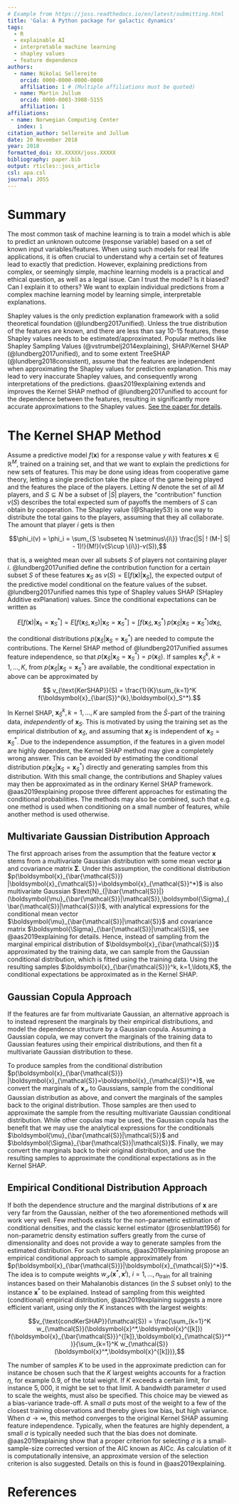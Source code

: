 ```yaml
---
# Example from https://joss.readthedocs.io/en/latest/submitting.html
title: 'Gala: A Python package for galactic dynamics'
tags:
  - R
  - explainable AI
  - interpretable machine learning
  - shapley values
  - feature dependence
authors:
  - name: Nikolai Sellereite
    orcid: 0000-0000-0000-0000
    affiliation: 1 # (Multiple affiliations must be quoted)
  - name: Martin Jullum
    orcid: 0000-0003-3908-5155
    affiliation: 1
affiliations:
 - name: Norwegian Computing Center
   index: 1
citation_author: Sellereite and Jullum
date: 20 November 2018
year: 2018
formatted_doi: XX.XXXXX/joss.XXXXX
bibliography: paper.bib
output: rticles::joss_article
csl: apa.csl
journal: JOSS
---
```


# Summary

The most common task of machine learning is to train a model which is able to predict an unknown outcome (response variable) based on a set of known input variables/features.
When using such models for real life applications, it is often crucial to understand why a certain set of features lead to exactly that prediction.
However, explaining predictions from complex, or seemingly simple, machine learning models is a practical and ethical question, as well as a legal issue. Can I trust the model? Is it biased? Can I explain it to others? We want to explain individual predictions from a complex machine learning model by learning simple, interpretable  explanations.

Shapley values is the only prediction explanation framework with a solid theoretical foundation (@lundberg2017unified). Unless the true distribution of the features are known, and there are less than say 10-15 features, these Shapley values needs to be estimated/approximated. 
Popular methods like Shapley Sampling Values (@vstrumbelj2014explaining), SHAP/Kernel SHAP (@lundberg2017unified), and to some extent TreeSHAP (@lundberg2018consistent), assume that the features are independent when approximating the Shapley values for prediction explanation. This may lead to very inaccurate Shapley values, and consequently wrong interpretations of the predictions. @aas2019explaining extends and improves the Kernel SHAP method of @lundberg2017unified to account for the dependence between the features, resulting in significantly more accurate approximations to the Shapley values. 
[See the paper for details](https://arxiv.org/abs/1903.10464).


# The Kernel SHAP Method

Assume a predictive model $f(\boldsymbol{x})$ for a response value $y$ with features 
$\boldsymbol{x}\in \mathbb{R}^M$, trained on a training set, and that we want to explain the 
predictions for new sets of features. This may be done using ideas from cooperative game theory, 
letting a single prediction take the place of the game being played and the features the place of 
the players. Letting $N$ denote the set of all $M$ players, and $S \subseteq N$ be a subset 
of $|S|$ players, the "contribution" function $v(S)$ describes the total expected sum of payoffs 
the members of $S$ can obtain by cooperation. The Shapley value (@Shapley53) is one way to 
distribute the total gains to the players, assuming that they all collaborate. The amount that 
player $i$ gets is then

$$\phi_i(v) = \phi_i = \sum_{S \subseteq N \setminus\{i\}} \frac{|S| ! (M-| S| - 1)!}{M!}(v(S\cup \{i\})-v(S)),$$


that is, a weighted mean over all subsets $S$ of players not containing player $i$. 
@lundberg2017unified define the contribution function for a certain subset $S$ of these features 
$\boldsymbol{x}_S$ as $v(S) = \mbox{E}[f(\boldsymbol{x})|\boldsymbol{x}_S]$, the expected output 
of the predictive model conditional on the feature values of the subset. @lundberg2017unified names
this type of Shapley values SHAP (SHapley Additive exPlanation) values. Since the conditional 
expectations can be written as 

$$E[f(\boldsymbol{x})|\boldsymbol{x}_s=\boldsymbol{x}_S^*] = E[f(\boldsymbol{x}_{\bar{S}},\boldsymbol{x}_S)|\boldsymbol{x}_S=\boldsymbol{x}_S^*] = \int f(\boldsymbol{x}_{\bar{S}},\boldsymbol{x}_S^*)\,p(\boldsymbol{x}_{\bar{S}}|\boldsymbol{x}_S=\boldsymbol{x}_S^*)d\boldsymbol{x}_{\bar{S}},$$


the conditional distributions $p(\boldsymbol{x}_{\bar{S}}|\boldsymbol{x}_S=\boldsymbol{x}_S^*)$ are 
needed to compute the contributions. The Kernel SHAP method of @lundberg2017unified assumes feature 
independence, so that $p(\boldsymbol{x}_{\bar{S}}|\boldsymbol{x}_S=\boldsymbol{x}_S^*)=p(\boldsymbol{x}_{\bar{S}})$. 
If samples $\boldsymbol{x}_{\bar{S}}^{k}, k=1,\ldots,K$, from $p(\boldsymbol{x}_{\bar{S}}|\boldsymbol{x}_S=\boldsymbol{x}_S^*)$ 
are available, the conditional expectation in above can be approximated by 

$$  v_{\text{KerSHAP}}(S) = \frac{1}{K}\sum_{k=1}^K f(\boldsymbol{x}_{\bar{S}}^{k},\boldsymbol{x}_S^*).$$


In Kernel SHAP, $\boldsymbol{x}_{\bar{S}}^{k}, k=1,\ldots,K$ are sampled from the $\bar{S}$-part of 
the training data, *independently* of $\boldsymbol{x}_{S}$. This is motivated by using the 
training set as the empirical distribution of $\boldsymbol{x}_{\bar{S}}$, and assuming that 
$\boldsymbol{x}_{\bar{S}}$ is independent of $\boldsymbol{x}_S=\boldsymbol{x}_S^*$.
Due to the independence assumption, if the features in a given model are highly dependent, the 
Kernel SHAP method may give a completely wrong answer. This can be avoided by estimating the 
conditional distribution $p(\boldsymbol{x}_{\bar{S}}|\boldsymbol{x}_S=\boldsymbol{x}_S^*)$ directly 
and generating samples from this distribution. With this small change, the contributions and 
Shapley values may then be approximated as in the ordinary Kernel SHAP framework. @aas2019explaining 
propose three different approaches for estimating the conditional probabilities. The methods may 
also be combined, such that e.g. one method is used when conditioning on a small number of features, 
while another method is used otherwise.


## Multivariate Gaussian Distribution Approach

The first approach arises from the assumption that the feature vector $\boldsymbol{x}$ stems from a 
multivariate Gaussian distribution with some mean vector $\boldsymbol{\mu}$ and covariance matrix 
$\boldsymbol{\Sigma}$. Under this assumption, the conditional distribution 
$p(\boldsymbol{x}_{\bar{\mathcal{S}}} |\boldsymbol{x}_{\mathcal{S}}=\boldsymbol{x}_{\mathcal{S}}^*)$ 
is also multivariate Gaussian  $\text{N}_{|\bar{\mathcal{S}}|}(\boldsymbol{\mu}_{\bar{\mathcal{S}}|\mathcal{S}},\boldsymbol{\Sigma}_{\bar{\mathcal{S}}|\mathcal{S}})$, 
with analytical expressions for the conditional mean vector $\boldsymbol{\mu}_{\bar{\mathcal{S}}|\mathcal{S}}$ 
and covariance matrix $\boldsymbol{\Sigma}_{\bar{\mathcal{S}}|\mathcal{S}}$, see @aas2019explaining for details.
Hence, instead of sampling from the marginal empirical distribution of $\boldsymbol{x}_{\bar{\mathcal{S}}}$ 
approximated by the training data, we can sample from the Gaussian conditional distribution, which is fitted 
using the training data. Using the resulting samples 
$\boldsymbol{x}_{\bar{\mathcal{S}}}^k, k=1,\ldots,K$, the conditional expectations be approximated 
as in the Kernel SHAP. 


## Gaussian Copula Approach

If the features are far from multivariate Gaussian, an alternative approach is to instead represent 
the marginals by their empirical distributions, and model the dependence structure by a Gaussian 
copula. Assuming a Gaussian copula, we may convert the marginals of the training data to Gaussian 
features using their empirical distributions, and then fit a multivariate Gaussian distribution to these. 

To produce samples from the conditional distribution $p(\boldsymbol{x}_{\bar{\mathcal{S}}} |\boldsymbol{x}_{\mathcal{S}}=\boldsymbol{x}_{\mathcal{S}}^*)$, 
we convert the marginals of $\boldsymbol{x}_{\mathcal{S}}$ to Gaussians, sample from the conditional
Gaussian distribution as above, and convert the marginals of the samples back to the original 
distribution. Those samples are then used to approximate the sample from the resulting multivariate 
Gaussian conditional distribution. While other copulas may be used, the Gaussian copula has the 
benefit that we may use the analytical expressions for the conditionals 
$\boldsymbol{\mu}_{\bar{\mathcal{S}}|\mathcal{S}}$ and $\boldsymbol{\Sigma}_{\bar{\mathcal{S}}|\mathcal{S}}$. 
Finally, we may convert the marginals back to their original distribution, and use the resulting 
samples to approximate the conditional expectations as in the Kernel SHAP.  

## Empirical Conditional Distribution Approach

If both the dependence structure and the marginal distributions of $\boldsymbol{x}$ are very far 
from the Gaussian, neither of the two aforementioned methods will work very well. Few methods 
exists for the non-parametric estimation of conditional densities, and the classic kernel 
estimator (@rosenblatt1956) for non-parametric density estimation suffers greatly from the 
curse of dimensionality and does not provide a way to generate samples from the estimated 
distribution. For such situations, @aas2019explaining propose an empirical conditional approach 
to sample approximately from $p(\boldsymbol{x}_{\bar{\mathcal{S}}}|\boldsymbol{x}_{\mathcal{S}}^*)$. 
The idea is to compute weights $w_{\mathcal{S}}(\boldsymbol{x}^*,\boldsymbol{x}^i),\ i=1,...,n_{\text{train}}$ 
for all training instances based on their Mahalanobis distances (in the $S$ subset only) to the 
instance $\boldsymbol{x}^*$ to be explained. Instead of sampling from this weighted (conditional) 
empirical distribution, @aas2019explaining suggests a more efficient variant, using only the $K$ 
instances with the largest weights:

$$v_{\text{condKerSHAP}}(\mathcal{S}) = \frac{\sum_{k=1}^K w_{\mathcal{S}}(\boldsymbol{x}^*,\boldsymbol{x}^{[k]}) f(\boldsymbol{x}_{\bar{\mathcal{S}}}^{[k]},\boldsymbol{x}_{\mathcal{S}}^*)}{\sum_{k=1}^K w_{\mathcal{S}}(\boldsymbol{x}^*,\boldsymbol{x}^{[k]})},$$ 

The number of samples $K$ to be used in the approximate prediction can for instance be chosen such 
that the $K$ largest weights accounts for a fraction $\eta$, for example $0.9$, of the total weight. 
If $K$ exceeds a certain limit, for instance $5,000$, it might be set to that limit. A bandwidth
parameter $\sigma$ used to scale the weights, must also be specified. This choice may be viewed as 
a bias-variance trade-off. A small $\sigma$ puts most of the weight to a few of the closest 
training observations and thereby gives low bias, but high variance. When $\sigma \rightarrow \infty$, 
this method converges to the original Kernel SHAP assuming feature independence. Typically, when 
the features are highly dependent, a small $\sigma$ is typically needed such that the bias does 
not dominate. @aas2019explaining show that a proper criterion for selecting $\sigma$ is a 
small-sample-size corrected version of the AIC known as AICc. As calculation of it is 
computationally intensive, an approximate version of the selection criterion is also suggested. 
Details on this is found in @aas2019explaining.


# References
